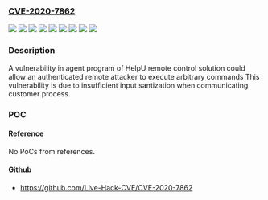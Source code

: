 ### [CVE-2020-7862](https://cve.mitre.org/cgi-bin/cvename.cgi?name=CVE-2020-7862)
![](https://img.shields.io/static/v1?label=Product&message=HelpuFTClient.dll&color=blue)
![](https://img.shields.io/static/v1?label=Product&message=HelpuFTServer.dll&color=blue)
![](https://img.shields.io/static/v1?label=Product&message=HelpuServer.exe&color=blue)
![](https://img.shields.io/static/v1?label=Product&message=HelpuViewer.exe&color=blue)
![](https://img.shields.io/static/v1?label=Version&message=1.0.0.2%20&color=brightgreen)
![](https://img.shields.io/static/v1?label=Version&message=2018.5.21.0%20&color=brightgreen)
![](https://img.shields.io/static/v1?label=Version&message=3.0.0.0%202020.11.20.0%20&color=brightgreen)
![](https://img.shields.io/static/v1?label=Vulnerability&message=CWE-120%20Buffer%20Overflow&color=brightgreen)
![](https://img.shields.io/static/v1?label=Vulnerability&message=CWE-20%20Improper%20Input%20Validation&color=brightgreen)

### Description

A vulnerability in agent program of HelpU remote control solution could allow an authenticated remote attacker to execute arbitrary commands This vulnerability is due to insufficient input santization when communicating customer process.

### POC

#### Reference
No PoCs from references.

#### Github
- https://github.com/Live-Hack-CVE/CVE-2020-7862

